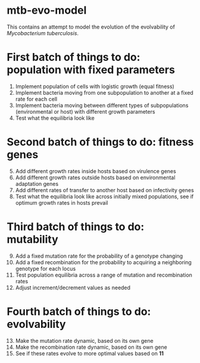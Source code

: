 # mtb-evo-model
This contains an attempt to model the evolution of the evolvability of *Mycobacterium tuberculosis*.

# First batch of things to do: population with fixed parameters
1. Implement population of cells with logistic growth (equal fitness)
2. Implement bacteria moving from one subpopulation to another at a fixed rate for each cell
3. Implement bacteria moving between different types of subpopulations (environmental or host) with different growth parameters
4. Test what the equilibria look like

# Second batch of things to do: fitness genes
5. Add different growth rates inside hosts based on virulence genes
6. Add different growth rates outside hosts based on environmental adaptation genes
7. Add different rates of transfer to another host based on infectivity genes
8. Test what the equilibria look like across initially mixed populations, see if optimum growth rates in hosts prevail
   
# Third batch of things to do: mutability
9. Add a fixed mutation rate for the probability of a genotype changing
10. Add a fixed recombination for the probability to acquiring a neighboring genotype for each locus
11. Test population equilibria across a range of mutation and recombination rates
12. Adjust increment/decrement values as needed

# Fourth batch of things to do: evolvability
13. Make the mutation rate dynamic, based on its own gene
14. Make the recombination rate dynamic, based on its own gene
15. See if these rates evolve to more optimal values based on **11**
